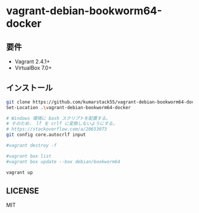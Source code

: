 # vagrant-debian-bookworm64-docker

## 要件

- Vagrant 2.4.1+
- VirtualBox 7.0+

## インストール

```bash
git clone https://github.com/kumarstack55/vagrant-debian-bookworm64-docker.git
Set-Location .\vagrant-debian-bookworm64-docker

# Windows 環境に bash スクリプトを配置する。
# そのため、 lf を crlf に変換しないようにする。
# https://stackoverflow.com/a/20653073
git config core.autocrlf input

#vagrant destroy -f

#vagrant box list
#vagrant box update --box debian/bookworm64

vagrant up
```

## LICENSE

MIT
